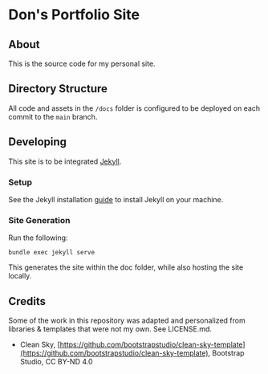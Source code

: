 # Don's Portfolio Site

## About

This is the source code for my personal site. 

## Directory Structure
All code and assets in the `/docs` folder is configured to be deployed on each commit to the `main` branch.


## Developing
This site is to be integrated [Jekyll](https://jekyllrb.com/). 

### Setup
See the Jekyll installation [guide](https://jekyllrb.com/docs/) to install Jekyll on your machine.

### Site Generation
Run the following:
```
bundle exec jekyll serve
```
This generates the site within the doc folder, while also hosting the site locally.

<!--
The site is currently built using [Jekyll](https://jekyllrb.com/), using the [Phantom](https://github.com/jamigibbs/phantom) theme.
-->

<!--
## Developing


### Setup
Clone this repo. Run the following on terminal:
```
gem install bundler
bundle install
bundle exec jekyll serve
```

### Site Generation
Run the following
```
bundle exec jekyll serve
```

Running this generates the site's source code in the `/doc` folder, and hosts the site locally.

### Deploying to Github Pages
Since Github pages doesn't support all of Jekyll's plugins all that well, we'll need to manually perform the bundling to deploy our updated site.
This repo is currently set up to serve files that are in the `/doc` folder.

-->

## Credits

Some of the work in this repository was adapted and personalized from libraries & templates that were not my own. See LICENSE.md.

- Clean Sky, [https://github.com/bootstrapstudio/clean-sky-template](https://github.com/bootstrapstudio/clean-sky-template), Bootstrap Studio, CC BY-ND 4.0
